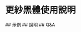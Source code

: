 <script setup>
import tatoeba from '../../../components/FontsPreview.vue';
import setsumei from '../../../components/FontsPreview_p2.vue';
import mondai from '../../../components/FontsPreview_p3.vue';
</script>

# 更紗黑體使用說明
<ClientOnly>
## 示例
<tatoeba font="sarasa" lang="zh-hk" />
## 說明
<setsumei font="sarasa" lang="zh-hk" />
## Q&A
<mondai font="sarasa" lang="zh-hk" />
</ClientOnly>